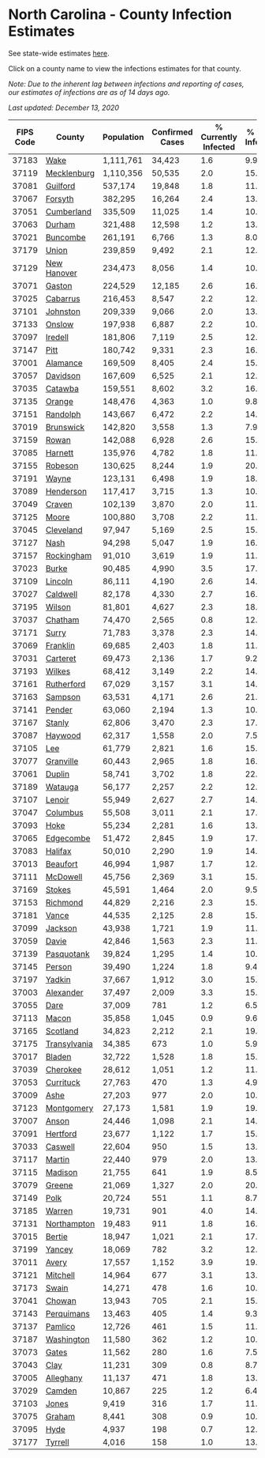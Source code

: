 # North Carolina - County Infection Estimates

See state-wide estimates [here](/infections/us-nc).

Click on a county name to view the infections estimates for that county.

*Note: Due to the inherent lag between infections and reporting of cases, our estimates of infections are as of 14 days ago.*

*Last updated: December 13, 2020*

|   FIPS Code |                       County |   Population |   Confirmed Cases |   % Currently Infected |   % Total Infected |
|-------------|------------------------------|--------------|-------------------|------------------------|--------------------|
|       37183 |                 [Wake](wake) |    1,111,761 |            34,423 |                    1.6 |                9.9 |
|       37119 |   [Mecklenburg](mecklenburg) |    1,110,356 |            50,535 |                    2.0 |               15.1 |
|       37081 |         [Guilford](guilford) |      537,174 |            19,848 |                    1.8 |               11.6 |
|       37067 |           [Forsyth](forsyth) |      382,295 |            16,264 |                    2.4 |               13.4 |
|       37051 |     [Cumberland](cumberland) |      335,509 |            11,025 |                    1.4 |               10.4 |
|       37063 |             [Durham](durham) |      321,488 |            12,598 |                    1.2 |               13.5 |
|       37021 |         [Buncombe](buncombe) |      261,191 |             6,766 |                    1.3 |                8.0 |
|       37179 |               [Union](union) |      239,859 |             9,492 |                    2.1 |               12.5 |
|       37129 |   [New Hanover](new-hanover) |      234,473 |             8,056 |                    1.4 |               10.8 |
|       37071 |             [Gaston](gaston) |      224,529 |            12,185 |                    2.6 |               16.7 |
|       37025 |         [Cabarrus](cabarrus) |      216,453 |             8,547 |                    2.2 |               12.5 |
|       37101 |         [Johnston](johnston) |      209,339 |             9,066 |                    2.0 |               13.8 |
|       37133 |             [Onslow](onslow) |      197,938 |             6,887 |                    2.2 |               10.1 |
|       37097 |           [Iredell](iredell) |      181,806 |             7,119 |                    2.5 |               12.0 |
|       37147 |                 [Pitt](pitt) |      180,742 |             9,331 |                    2.3 |               16.0 |
|       37001 |         [Alamance](alamance) |      169,509 |             8,405 |                    2.4 |               15.6 |
|       37057 |         [Davidson](davidson) |      167,609 |             6,525 |                    2.1 |               12.1 |
|       37035 |           [Catawba](catawba) |      159,551 |             8,602 |                    3.2 |               16.2 |
|       37135 |             [Orange](orange) |      148,476 |             4,363 |                    1.0 |                9.8 |
|       37151 |         [Randolph](randolph) |      143,667 |             6,472 |                    2.2 |               14.4 |
|       37019 |       [Brunswick](brunswick) |      142,820 |             3,558 |                    1.3 |                7.9 |
|       37159 |               [Rowan](rowan) |      142,088 |             6,928 |                    2.6 |               15.8 |
|       37085 |           [Harnett](harnett) |      135,976 |             4,782 |                    1.8 |               11.1 |
|       37155 |           [Robeson](robeson) |      130,625 |             8,244 |                    1.9 |               20.4 |
|       37191 |               [Wayne](wayne) |      123,131 |             6,498 |                    1.9 |               18.3 |
|       37089 |       [Henderson](henderson) |      117,417 |             3,715 |                    1.3 |               10.3 |
|       37049 |             [Craven](craven) |      102,139 |             3,870 |                    2.0 |               11.5 |
|       37125 |               [Moore](moore) |      100,880 |             3,708 |                    2.2 |               11.5 |
|       37045 |       [Cleveland](cleveland) |       97,947 |             5,169 |                    2.5 |               15.9 |
|       37127 |                 [Nash](nash) |       94,298 |             5,047 |                    1.9 |               16.6 |
|       37157 |     [Rockingham](rockingham) |       91,010 |             3,619 |                    1.9 |               11.9 |
|       37023 |               [Burke](burke) |       90,485 |             4,990 |                    3.5 |               17.4 |
|       37109 |           [Lincoln](lincoln) |       86,111 |             4,190 |                    2.6 |               14.7 |
|       37027 |         [Caldwell](caldwell) |       82,178 |             4,330 |                    2.7 |               16.1 |
|       37195 |             [Wilson](wilson) |       81,801 |             4,627 |                    2.3 |               18.3 |
|       37037 |           [Chatham](chatham) |       74,470 |             2,565 |                    0.8 |               12.7 |
|       37171 |               [Surry](surry) |       71,783 |             3,378 |                    2.3 |               14.4 |
|       37069 |         [Franklin](franklin) |       69,685 |             2,403 |                    1.8 |               11.2 |
|       37031 |         [Carteret](carteret) |       69,473 |             2,136 |                    1.7 |                9.2 |
|       37193 |             [Wilkes](wilkes) |       68,412 |             3,149 |                    2.2 |               14.8 |
|       37161 |     [Rutherford](rutherford) |       67,029 |             3,157 |                    3.1 |               14.4 |
|       37163 |           [Sampson](sampson) |       63,531 |             4,171 |                    2.6 |               21.5 |
|       37141 |             [Pender](pender) |       63,060 |             2,194 |                    1.3 |               10.7 |
|       37167 |             [Stanly](stanly) |       62,806 |             3,470 |                    2.3 |               17.3 |
|       37087 |           [Haywood](haywood) |       62,317 |             1,558 |                    2.0 |                7.5 |
|       37105 |                   [Lee](lee) |       61,779 |             2,821 |                    1.6 |               15.6 |
|       37077 |       [Granville](granville) |       60,443 |             2,965 |                    1.8 |               16.4 |
|       37061 |             [Duplin](duplin) |       58,741 |             3,702 |                    1.8 |               22.2 |
|       37189 |           [Watauga](watauga) |       56,177 |             2,257 |                    2.2 |               12.1 |
|       37107 |             [Lenoir](lenoir) |       55,949 |             2,627 |                    2.7 |               14.7 |
|       37047 |         [Columbus](columbus) |       55,508 |             3,011 |                    2.1 |               17.7 |
|       37093 |                 [Hoke](hoke) |       55,234 |             2,281 |                    1.6 |               13.3 |
|       37065 |       [Edgecombe](edgecombe) |       51,472 |             2,845 |                    1.9 |               17.6 |
|       37083 |           [Halifax](halifax) |       50,010 |             2,290 |                    1.9 |               14.6 |
|       37013 |         [Beaufort](beaufort) |       46,994 |             1,987 |                    1.7 |               12.9 |
|       37111 |         [McDowell](mcdowell) |       45,756 |             2,369 |                    3.1 |               15.7 |
|       37169 |             [Stokes](stokes) |       45,591 |             1,464 |                    2.0 |                9.5 |
|       37153 |         [Richmond](richmond) |       44,829 |             2,216 |                    2.3 |               15.4 |
|       37181 |               [Vance](vance) |       44,535 |             2,125 |                    2.8 |               15.7 |
|       37099 |           [Jackson](jackson) |       43,938 |             1,721 |                    1.9 |               11.8 |
|       37059 |               [Davie](davie) |       42,846 |             1,563 |                    2.3 |               11.2 |
|       37139 |     [Pasquotank](pasquotank) |       39,824 |             1,295 |                    1.4 |               10.3 |
|       37145 |             [Person](person) |       39,490 |             1,224 |                    1.8 |                9.4 |
|       37197 |             [Yadkin](yadkin) |       37,667 |             1,912 |                    3.0 |               15.7 |
|       37003 |       [Alexander](alexander) |       37,497 |             2,009 |                    3.3 |               15.8 |
|       37055 |                 [Dare](dare) |       37,009 |               781 |                    1.2 |                6.5 |
|       37113 |               [Macon](macon) |       35,858 |             1,045 |                    0.9 |                9.6 |
|       37165 |         [Scotland](scotland) |       34,823 |             2,212 |                    2.1 |               19.5 |
|       37175 | [Transylvania](transylvania) |       34,385 |               673 |                    1.0 |                5.9 |
|       37017 |             [Bladen](bladen) |       32,722 |             1,528 |                    1.8 |               15.3 |
|       37039 |         [Cherokee](cherokee) |       28,612 |             1,051 |                    1.2 |               11.7 |
|       37053 |       [Currituck](currituck) |       27,763 |               470 |                    1.3 |                4.9 |
|       37009 |                 [Ashe](ashe) |       27,203 |               977 |                    2.0 |               10.5 |
|       37123 |     [Montgomery](montgomery) |       27,173 |             1,581 |                    1.9 |               19.2 |
|       37007 |               [Anson](anson) |       24,446 |             1,098 |                    2.1 |               14.2 |
|       37091 |         [Hertford](hertford) |       23,677 |             1,122 |                    1.7 |               15.4 |
|       37033 |           [Caswell](caswell) |       22,604 |               950 |                    1.5 |               13.1 |
|       37117 |             [Martin](martin) |       22,440 |               979 |                    2.0 |               13.8 |
|       37115 |           [Madison](madison) |       21,755 |               641 |                    1.9 |                8.5 |
|       37079 |             [Greene](greene) |       21,069 |             1,327 |                    2.0 |               20.0 |
|       37149 |                 [Polk](polk) |       20,724 |               551 |                    1.1 |                8.7 |
|       37185 |             [Warren](warren) |       19,731 |               901 |                    4.0 |               14.5 |
|       37131 |   [Northampton](northampton) |       19,483 |               911 |                    1.8 |               16.2 |
|       37015 |             [Bertie](bertie) |       18,947 |             1,021 |                    2.1 |               17.7 |
|       37199 |             [Yancey](yancey) |       18,069 |               782 |                    3.2 |               12.5 |
|       37011 |               [Avery](avery) |       17,557 |             1,152 |                    3.9 |               19.1 |
|       37121 |         [Mitchell](mitchell) |       14,964 |               677 |                    3.1 |               13.2 |
|       37173 |               [Swain](swain) |       14,271 |               478 |                    1.6 |               10.2 |
|       37041 |             [Chowan](chowan) |       13,943 |               705 |                    2.1 |               15.7 |
|       37143 |     [Perquimans](perquimans) |       13,463 |               405 |                    1.4 |                9.3 |
|       37137 |           [Pamlico](pamlico) |       12,726 |               461 |                    1.5 |               11.2 |
|       37187 |     [Washington](washington) |       11,580 |               362 |                    1.2 |               10.4 |
|       37073 |               [Gates](gates) |       11,562 |               280 |                    1.6 |                7.5 |
|       37043 |                 [Clay](clay) |       11,231 |               309 |                    0.8 |                8.7 |
|       37005 |       [Alleghany](alleghany) |       11,137 |               471 |                    1.8 |               13.0 |
|       37029 |             [Camden](camden) |       10,867 |               225 |                    1.2 |                6.4 |
|       37103 |               [Jones](jones) |        9,419 |               316 |                    1.7 |               11.0 |
|       37075 |             [Graham](graham) |        8,441 |               308 |                    0.9 |               10.8 |
|       37095 |                 [Hyde](hyde) |        4,937 |               198 |                    0.7 |               12.7 |
|       37177 |           [Tyrrell](tyrrell) |        4,016 |               158 |                    1.0 |               13.3 |